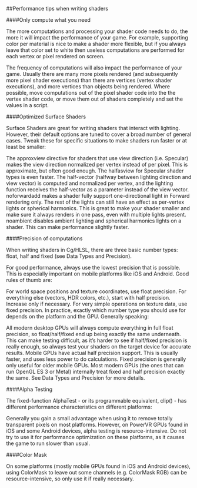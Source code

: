 ##Performance tips when writing shaders

####Only compute what you need

The more computations and processing your shader code needs to do, the more it will impact the performance of your game. For example, supporting color per material is nice to make a shader more flexible, but if you always leave that color set to white then useless computations are performed for each vertex or pixel rendered on screen.

The frequency of computations will also impact the performance of your game. Usually there are many more pixels rendered (and subsequently more pixel shader executions) than there are vertices (vertex shader executions), and more vertices than objects being rendered. Where possible, move computations out of the pixel shader code into the the vertex shader code, or move them out of shaders completely and set the values in a script.

####Optimized Surface Shaders

Surface Shaders are great for writing shaders that interact with lighting. However, their default options are tuned to cover a broad number of general cases. Tweak these for specific situations to make shaders run faster or at least be smaller:

The approxview directive for shaders that use view direction (i.e. Specular) makes the view direction normalized per vertex instead of per pixel. This is approximate, but often good enough.
The halfasview for Specular shader types is even faster. The half-vector (halfway between lighting direction and view vector) is computed and normalized per vertex, and the lighting function receives the half-vector as a parameter instead of the view vector.
noforwardadd makes a shader fully support one-directional light in Forward rendering only. The rest of the lights can still have an effect as per-vertex lights or spherical harmonics. This is great to make your shader smaller and make sure it always renders in one pass, even with multiple lights present.
noambient disables ambient lighting and spherical harmonics lights on a shader. This can make performance slightly faster.

####Precision of computations

When writing shaders in Cg/HLSL, there are three basic number types: float, half and fixed (see Data Types and Precision).

For good performance, always use the lowest precision that is possible. This is especially important on mobile platforms like iOS and Android. Good rules of thumb are:

For world space positions and texture coordinates, use float precision.
For everything else (vectors, HDR colors, etc.), start with half precision. Increase only if necessary.
For very simple operations on texture data, use fixed precision.
In practice, exactly which number type you should use for depends on the platform and the GPU. Generally speaking:

All modern desktop GPUs will always compute everything in full float precision, so float/half/fixed end up being exactly the same underneath. This can make testing difficult, as it’s harder to see if half/fixed precision is really enough, so always test your shaders on the target device for accurate results.
Mobile GPUs have actual half precision support. This is usually faster, and uses less power to do calculations.
Fixed precision is generally only useful for older mobile GPUs. Most modern GPUs (the ones that can run OpenGL ES 3 or Metal) internally treat fixed and half precision exactly the same.
See Data Types and Precision for more details.

####Alpha Testing

The fixed-function AlphaTest - or its programmable equivalent, clip() - has different performance characteristics on different platforms:

Generally you gain a small advantage when using it to remove totally transparent pixels on most platforms.
However, on PowerVR GPUs found in iOS and some Android devices, alpha testing is resource-intensive. Do not try to use it for performance optimization on these platforms, as it causes the game to run slower than usual.

####Color Mask

On some platforms (mostly mobile GPUs found in iOS and Android devices), using ColorMask to leave out some channels (e.g. ColorMask RGB) can be resource-intensive, so only use it if really necessary.